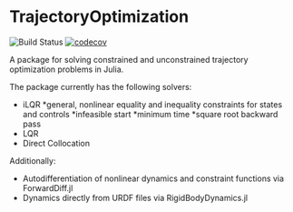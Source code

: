 # TrajectoryOptimization

![Build Status](https://travis-ci.org/RoboticExplorationLab/TrajectoryOptimization.jl.svg?branch=master)
[![codecov](https://codecov.io/gh/RoboticExplorationLab/TrajectoryOptimization.jl/branch/master/graph/badge.svg)](https://codecov.io/gh/RoboticExplorationLab/TrajectoryOptimization.jl)

A package for solving constrained and unconstrained trajectory optimization problems in Julia.

The package currently has the following solvers:
* iLQR
  *general, nonlinear equality and inequality constraints for states and controls
  *infeasible start
  *minimum time
  *square root backward pass
* LQR
* Direct Collocation

Additionally:
* Autodifferentiation of nonlinear dynamics and constraint functions via ForwardDiff.jl
* Dynamics directly from URDF files via RigidBodyDynamics.jl
